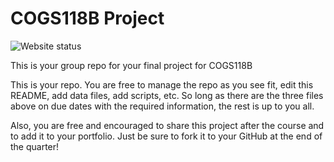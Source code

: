 # COGS118B Project
![Website status](https://github.com/Aaron3963/COGS-118B-Project/actions/workflows/quarto_action.yml/badge.svg)

This is your group repo for your final project for COGS118B

This is your repo. You are free to manage the repo as you see fit, edit this README, add data files, add scripts, etc. So long as there are the three files above on due dates with the required information, the rest is up to you all.

Also, you are free and encouraged to share this project after the course and to add it to your portfolio. Just be sure to fork it to your GitHub at the end of the quarter!
